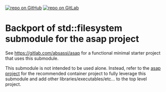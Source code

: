 [![repo on GitHub](https://img.shields.io/badge/repo-GitHub-brightgreen.svg)](https://github.com/abdes/asap_filesystem)
[![repo on GitLab](https://img.shields.io/badge/repo-GitLab-brightgreen.svg)](https://gitlab.com/absassi/asap_filesystem)

# Backport of std::filesystem submodule for the asap project

See https://gitlab.com/absassi/asap for a functional minimal starter project
that uses this submodule.

This submodule is not intended to be used alone. Instead, refer to the [asap
project](https://gitlab.com/absassi/asap) for the recommended container project
to fully leverage this submodule and add other libraries/executables/etc... to
the top level project.

